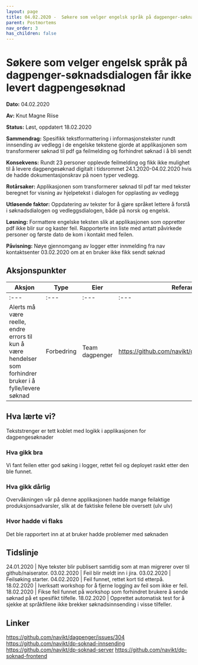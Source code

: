 ```yaml
---
layout: page
title: 04.02.2020 -  Søkere som velger engelsk språk på dagpenger-søknadsdialogen får ikke levert dagpengesøknad
parent: Postmortems
nav_order: 3
has_children: false
---
```


# Søkere som velger engelsk språk på dagpenger-søknadsdialogen får ikke levert dagpengesøknad

**Dato:** 04.02.2020

**Av:** Knut Magne Riise

**Status:** Løst, oppdatert 18.02.2020

**Sammendrag:** Spesifikk tekstformattering i informasjonstekster rundt innsending av vedlegg i de engelske tekstene
gjorde at applikasjonen som transformerer søknad til pdf ga feilmelding og forhindret søknad i å bli sendt

**Konsekvens:** Rundt 23 personer opplevde feilmelding og fikk ikke mulighet til å levere dagpengesøknad digitalt i tidsrommet 24.1.2020-04.02.2020
hvis de hadde dokumentasjonskrav på noen typer vedlegg.

**Rotårsaker:** Applikasjonen som transformerer søknad til pdf tar med tekster beregnet for visning av hjelpetekst i dialogen for opplasting av vedlegg

**Utløsende faktor:** Oppdatering av tekster for å gjøre språket lettere å forstå i søknadsdialogen og vedleggsdialogen, både på norsk og engelsk.

**Løsning:** Formattere engelske teksten slik at applikasjonen som oppretter pdf ikke blir sur og kaster feil.
Rapporterte inn liste med antatt påvirkede personer og første dato de kom i kontakt med feilen.

**Påvisning:** Nøye gjennomgang av logger etter innmelding fra nav kontaktsenter 03.02.2020 om at en bruker ikke fikk sendt søknad

## Aksjonspunkter

| Aksjon                                                                                                     | Type       | Eier           | Referanse                                      |
| ---------------------------------------------------------------------------------------------------------- | ---------- | -------------- | ---------------------------------------------- |
| :---                                                                                                       | :---       | :---           | :---                                           |
| Alerts må være reelle, endre errors til kun å være hendelser som forhindrer bruker i å fylle/levere søknad | Forbedring | Team dagpenger | https://github.com/navikt/dagpenger/issues/304 |

## Hva lærte vi?

Tekststrenger er tett koblet med logikk i applikasjonen for dagpengesøknader

### Hva gikk bra

Vi fant feilen etter god søking i logger, rettet feil og deployet raskt etter den ble funnet.

### Hva gikk dårlig

Overvåkningen vår på denne applikasjonen hadde mange feilaktige produksjonsadvarsler,
slik at de faktiske feilene ble oversett (ulv ulv)

### Hvor hadde vi flaks

Det ble rapportert inn at at bruker hadde problemer med søknaden

## Tidslinje

24.01.2020 | Nye tekster blir publisert samtidig som at man migrerer over til github/naiserator. 
03.02.2020 | Feil blir meldt inn i jira. 
03.02.2020 | Feilsøking starter. 
04.02.2020 | Feil funnet, rettet kort tid etterpå. 
18.02.2020 | Iverksatt workshop for å fjerne logging av feil som ikke er feil. 
18.02.2020 | Fikse feil funnet på workshop som forhindret brukere å sende søknad på et spesifikt tilfelle. 
18.02.2020 | Opprettet automatisk test for å sjekke at språkfilene ikke brekker søknadsinnsending i visse tilfeller.

## Linker

https://github.com/navikt/dagpenger/issues/304
https://github.com/navikt/dp-soknad-innsending
https://github.com/navikt/dp-soknad-server
https://github.com/navikt/dp-soknad-frontend
